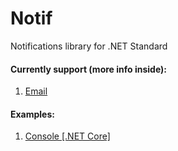 

# Notif

Notifications library for .NET Standard

#### Currently support (more info inside):

1. [Email](src/Notif.Email)

#### Examples:

1. [Console [.NET Core]](example/ConsoleApp.ServiceProvider)


